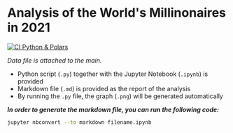 # Analysis of the World's Millinonaires in 2021
[![CI Python & Polars](https://github.com/nogibjj/zihan_descriptive_stats_project/actions/workflows/main.yml/badge.svg)](https://github.com/nogibjj/zihan_descriptive_stats_project/actions/workflows/main.yml)

*Data file is attached to the main.*

* Python script (`.py`) together with the Jupyter Notebook (`.ipynb`) is provided
* Markdown file (`.md`) is provided as the report of the analysis
* By running the `.py` file, the graph (`.png`) will be generated automatically

*__In order to generate the markdown file, you can run the following code:__*
```bash
jupyter nbconvert --to markdown filename.ipynb
```
